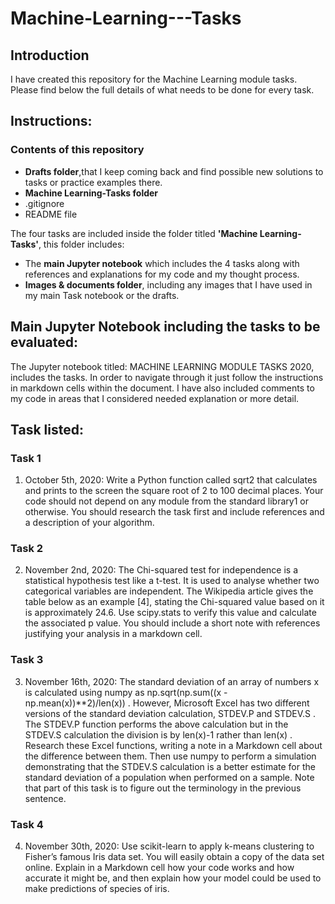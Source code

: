 # Machine-Learning---Tasks

## Introduction

I have created this repository for the Machine Learning module tasks. 
Please find below the full details of what needs to be done for every task. 

## Instructions: 
### Contents of this repository
* **Drafts folder**,that I keep coming back and find possible new solutions to tasks or practice examples there.
* **Machine Learning-Tasks folder**
* .gitignore
* README file

The four tasks are included inside the folder titled **'Machine Learning-Tasks'**, this folder includes:

* The **main Jupyter notebook** which includes the 4 tasks along with references and explanations for my code and my thought process.
* **Images & documents folder**, including any images that I have used in my main Task notebook or the drafts.

## Main Jupyter Notebook including the tasks to be evaluated: 

The Jupyter notebook titled: MACHINE LEARNING MODULE TASKS 2020, includes the tasks.
In order to navigate through it just follow the instructions in markdown cells within the document. 
I have also included comments to my code in areas that I considered needed explanation or more detail.


## Task listed:

### Task 1

1. October 5th, 2020: Write a Python function called sqrt2 that calculates and
prints to the screen the square root of 2 to 100 decimal places. Your code should
not depend on any module from the standard library1 or otherwise. You should
research the task first and include references and a description of your algorithm.

### Task 2

2. November 2nd, 2020: The Chi-squared test for independence is a statistical
hypothesis test like a t-test. It is used to analyse whether two categorical variables
are independent. The Wikipedia article gives the table below as an example [4],
stating the Chi-squared value based on it is approximately 24.6. Use scipy.stats
to verify this value and calculate the associated p value. You should include a short
note with references justifying your analysis in a markdown cell.


### Task 3

3. November 16th, 2020: The standard deviation of an array of numbers x is
calculated using numpy as np.sqrt(np.sum((x - np.mean(x))**2)/len(x)) .
However, Microsoft Excel has two different versions of the standard deviation
calculation, STDEV.P and STDEV.S . The STDEV.P function performs the above
calculation but in the STDEV.S calculation the division is by len(x)-1 rather
than len(x) . Research these Excel functions, writing a note in a Markdown cell
about the difference between them. Then use numpy to perform a simulation
demonstrating that the STDEV.S calculation is a better estimate for the standard
deviation of a population when performed on a sample. Note that part of this task
is to figure out the terminology in the previous sentence.

### Task 4

4. November 30th, 2020: Use scikit-learn to apply k-means clustering to
Fisher’s famous Iris data set. You will easily obtain a copy of the data set online. Explain in a Markdown cell how your code works and how accurate it might
be, and then explain how your model could be used to make predictions of species
of iris.








